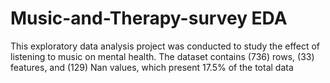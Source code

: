 # Music-and-Therapy-survey EDA
This exploratory data analysis project was conducted to study the effect of listening to music on mental health. The dataset contains (736) rows, (33) features, and  (129) Nan values, which present 17.5% of the total data
